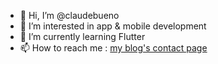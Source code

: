 - 👋 Hi, I’m @claudebueno
- 👀 I’m interested in app & mobile development
- 🌱 I’m currently learning Flutter
- 📫 How to reach me : [my blog's contact page](https://www.claudebueno.com/contact)
